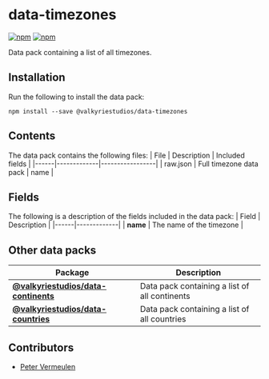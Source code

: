 # data-timezones

[![npm](https://img.shields.io/npm/v/@valkyriestudios/data-timezones.svg)](https://www.npmjs.com/package/@valkyriestudios/data-timezones)
[![npm](https://img.shields.io/npm/dm/@valkyriestudios/data-timezones.svg)](https://www.npmjs.com/package/@valkyriestudios/data-timezones)

Data pack containing a list of all timezones.

## Installation
Run the following to install the data pack:
```
npm install --save @valkyriestudios/data-timezones
```

## Contents
The data pack contains the following files:
| File | Description | Included fields |
|------|-------------|-----------------|
| raw.json | Full timezone data pack | name |

## Fields
The following is a description of the fields included in the data pack:
| Field | Description |
|------|-------------|
| **name** | The name of the timezone |

## Other data packs
| Package | Description |
|------|-------------|
| **[@valkyriestudios/data-continents](https://www.npmjs.com/package/@valkyriestudios/data-continents)** | Data pack containing a list of all continents |
| **[@valkyriestudios/data-countries](https://www.npmjs.com/package/@valkyriestudios/data-countries)** | Data pack containing a list of all countries |

## Contributors
- [Peter Vermeulen](mailto:contact@valkyriestudios.be)